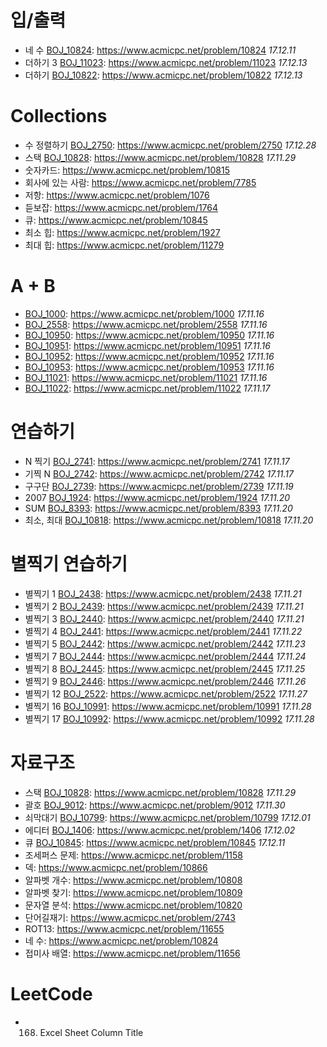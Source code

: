 # 입/출력
* 네 수 [BOJ_10824](https://github.com/trashking/Algorithm/tree/master/src/BOJ_10824/): https://www.acmicpc.net/problem/10824 *17.12.11*
* 더하기 3 [BOJ_11023](https://github.com/trashking/Algorithm/tree/master/src/BOJ_11023/): https://www.acmicpc.net/problem/11023 *17.12.13*
* 더하기 [BOJ_10822](https://github.com/trashking/Algorithm/tree/master/src/BOJ_10822/): https://www.acmicpc.net/problem/10822 *17.12.13*

# Collections
* 수 정렬하기 [BOJ_2750](https://github.com/trashking/Algorithm/tree/master/src/BOJ_2750/): https://www.acmicpc.net/problem/2750 *17.12.28* 
* 스택 [BOJ_10828](https://github.com/trashking/Algorithm/tree/master/src/BOJ_10828/): https://www.acmicpc.net/problem/10828 *17.11.29*
* 숫자카드: https://www.acmicpc.net/problem/10815
* 회사에 있는 사람: https://www.acmicpc.net/problem/7785
* 저항: https://www.acmicpc.net/problem/1076
* 듣보잡: https://www.acmicpc.net/problem/1764
* 큐: https://www.acmicpc.net/problem/10845
* 최소 힙: https://www.acmicpc.net/problem/1927
* 최대 힙: https://www.acmicpc.net/problem/11279

# A + B
* [BOJ_1000](https://github.com/trashking/Algorithm/tree/master/src/BOJ_1000/): https://www.acmicpc.net/problem/1000 *17.11.16*
* [BOJ_2558](https://github.com/trashking/Algorithm/tree/master/src/BOJ_2558/): https://www.acmicpc.net/problem/2558 *17.11.16*
* [BOJ_10950](https://github.com/trashking/Algorithm/tree/master/src/BOJ_10950/): https://www.acmicpc.net/problem/10950 *17.11.16*
* [BOJ_10951](https://github.com/trashking/Algorithm/tree/master/src/BOJ_10951/): https://www.acmicpc.net/problem/10951 *17.11.16*
* [BOJ_10952](https://github.com/trashking/Algorithm/tree/master/src/BOJ_10952/): https://www.acmicpc.net/problem/10952 *17.11.16*
* [BOJ_10953](https://github.com/trashking/Algorithm/tree/master/src/BOJ_10953/): https://www.acmicpc.net/problem/10953 *17.11.16*
* [BOJ_11021](https://github.com/trashking/Algorithm/tree/master/src/BOJ_11021/): https://www.acmicpc.net/problem/11021 *17.11.16*
* [BOJ_11022](https://github.com/trashking/Algorithm/tree/master/src/BOJ_11022/): https://www.acmicpc.net/problem/11022 *17.11.17*

# 연습하기
* N 찍기 [BOJ_2741](https://github.com/trashking/Algorithm/tree/master/src/BOJ_2741/): https://www.acmicpc.net/problem/2741 *17.11.17*
* 기찍 N [BOJ_2742](https://github.com/trashking/Algorithm/tree/master/src/BOJ_2742/): https://www.acmicpc.net/problem/2742 *17.11.17*
* 구구단 [BOJ_2739](https://github.com/trashking/Algorithm/tree/master/src/BOJ_2739/): https://www.acmicpc.net/problem/2739 *17.11.19*
* 2007 [BOJ_1924](https://github.com/trashking/Algorithm/tree/master/src/BOJ_1924/): https://www.acmicpc.net/problem/1924 *17.11.20*
* SUM [BOJ_8393](https://github.com/trashking/Algorithm/tree/master/src/BOJ_8393/): https://www.acmicpc.net/problem/8393 *17.11.20*
* 최소, 최대 [BOJ_10818](https://github.com/trashking/Algorithm/tree/master/src/BOJ_10818/): https://www.acmicpc.net/problem/10818 *17.11.20*

# 별찍기 연습하기
* 별찍기 1 [BOJ_2438](https://github.com/trashking/Algorithm/tree/master/src/BOJ_2438/): https://www.acmicpc.net/problem/2438 *17.11.21*
* 별찍기 2 [BOJ_2439](https://github.com/trashking/Algorithm/tree/master/src/BOJ_2439/): https://www.acmicpc.net/problem/2439 *17.11.21*
* 별찍기 3 [BOJ_2440](https://github.com/trashking/Algorithm/tree/master/src/BOJ_2440/): https://www.acmicpc.net/problem/2440 *17.11.21*
* 별찍기 4 [BOJ_2441](https://github.com/trashking/Algorithm/tree/master/src/BOJ_2441/): https://www.acmicpc.net/problem/2441 *17.11.22*
* 별찍기 5 [BOJ_2442](https://github.com/trashking/Algorithm/tree/master/src/BOJ_2442/): https://www.acmicpc.net/problem/2442 *17.11.23*
* 별찍기 7 [BOJ_2444](https://github.com/trashking/Algorithm/tree/master/src/BOJ_2444/): https://www.acmicpc.net/problem/2444 *17.11.24*
* 별찍기 8 [BOJ_2445](https://github.com/trashking/Algorithm/tree/master/src/BOJ_2445/): https://www.acmicpc.net/problem/2445 *17.11.25*
* 별찍기 9 [BOJ_2446](https://github.com/trashking/Algorithm/tree/master/src/BOJ_2446/): https://www.acmicpc.net/problem/2446 *17.11.26*
* 별찍기 12 [BOJ_2522](https://github.com/trashking/Algorithm/tree/master/src/BOJ_2522/): https://www.acmicpc.net/problem/2522 *17.11.27*
* 별찍기 16 [BOJ_10991](https://github.com/trashking/Algorithm/tree/master/src/BOJ_10991/): https://www.acmicpc.net/problem/10991 *17.11.28*
* 별찍기 17 [BOJ_10992](https://github.com/trashking/Algorithm/tree/master/src/BOJ_10992/): https://www.acmicpc.net/problem/10992 *17.11.28*

# 자료구조
* 스택 [BOJ_10828](https://github.com/trashking/Algorithm/tree/master/src/BOJ_10828/): https://www.acmicpc.net/problem/10828 *17.11.29*
* 괄호 [BOJ_9012](https://github.com/trashking/Algorithm/tree/master/src/BOJ_9012/): https://www.acmicpc.net/problem/9012 *17.11.30*
* 쇠막대기 [BOJ_10799](https://github.com/trashking/Algorithm/tree/master/src/BOJ_10799/): https://www.acmicpc.net/problem/10799 *17.12.01*
* 에디터 [BOJ_1406](https://github.com/trashking/Algorithm/tree/master/src/BOJ_1406/): https://www.acmicpc.net/problem/1406 *17.12.02*
* 큐 [BOJ_10845](https://github.com/trashking/Algorithm/tree/master/src/BOJ_10845/): https://www.acmicpc.net/problem/10845 *17.12.11*
* 조세퍼스 문제: https://www.acmicpc.net/problem/1158
* 덱: https://www.acmicpc.net/problem/10866
* 알파벳 개수: https://www.acmicpc.net/problem/10808
* 알파벳 찾기: https://www.acmicpc.net/problem/10809
* 문자열 분석: https://www.acmicpc.net/problem/10820
* 단어길재기: https://www.acmicpc.net/problem/2743
* ROT13: https://www.acmicpc.net/problem/11655
* 네 수: https://www.acmicpc.net/problem/10824
* 접미사 배열: https://www.acmicpc.net/problem/11656

# LeetCode
* 168. Excel Sheet Column Title